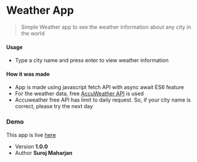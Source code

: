 # Weather App
> Simple Weather app to see the weather information about any city in the world

#### Usage
* Type a city name and press enter to view weather information

#### How it was made
* App is made using javascript fetch API with async await ES6 feature
* For the weather data, free [AccuWeather API](https://developer.accuweather.com/) is used
* Accuweather free API has limit to daily request. So, if your city name is correct, please try the next day

### Demo
This app is live [here](https://surojmaharjan0.github.io/weatherapp/)
* Version **1.0.0**
* Author **Suroj Maharjan**
